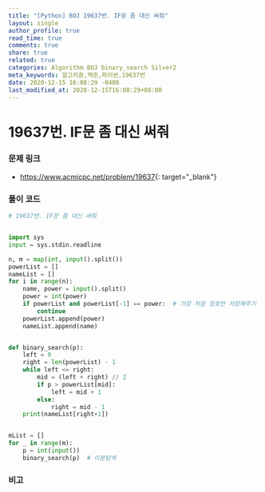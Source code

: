 ```yaml
---
title: "[Python] BOJ 19637번. IF문 좀 대신 써줘"
layout: single
author_profile: true
read_time: true
comments: true
share: true
related: true
categories: Algorithm BOJ binary_search Silver2
meta_keywords: 알고리즘,백준,파이썬,19637번
date: 2020-12-15 16:08:29 -0400
last_modified_at: 2020-12-15T16:08:29+08:00
---
```


# 19637번. IF문 좀 대신 써줘

### 문제 링크
- <https://www.acmicpc.net/problem/19637>{: target="\_blank"}

### 풀이 코드

```python
# 19637번. IF문 좀 대신 써줘


import sys
input = sys.stdin.readline

n, m = map(int, input().split())
powerList = []
nameList = []
for i in range(n):
    name, power = input().split()
    power = int(power)
    if powerList and powerList[-1] == power:  # 가장 처음 칭호만 저장해주기 위해
        continue
    powerList.append(power)
    nameList.append(name)


def binary_search(p):
    left = 0
    right = len(powerList) - 1
    while left <= right:
        mid = (left + right) // 2
        if p > powerList[mid]:
            left = mid + 1
        else:
            right = mid - 1
    print(nameList[right+1])


mList = []
for _ in range(m):
    p = int(input())
    binary_search(p)  # 이분탐색
```

### 비고